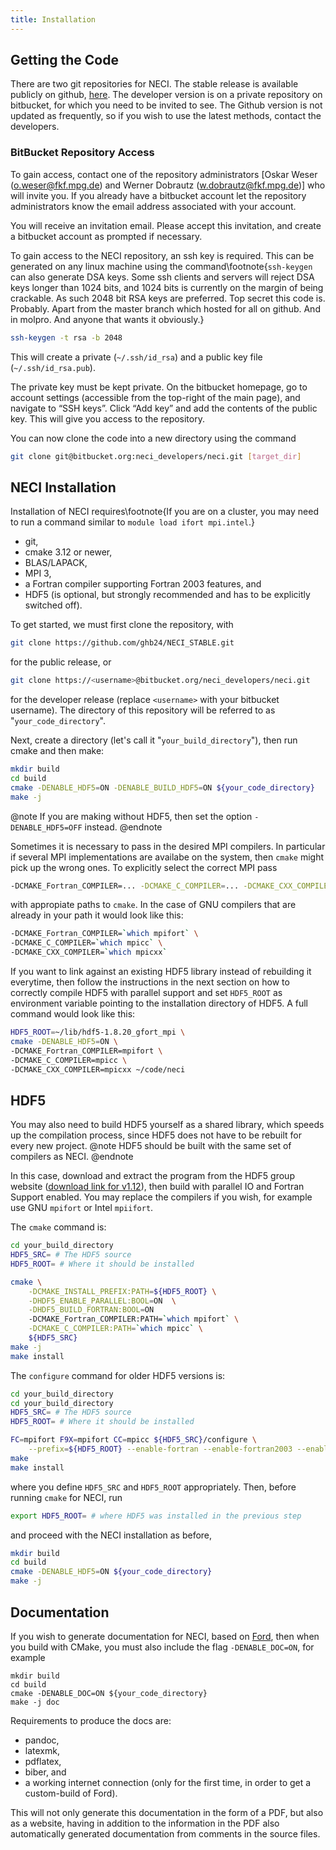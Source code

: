 ```yaml
---
title: Installation
---
```



## Getting the Code


There are two git repositories for NECI. The stable release is available publicly on github, [here](https://github.com/ghb24/NECI_STABLE).
The developer version is on a private repository on bitbucket, for which you need to be invited to see.
The Github version is not updated as frequently, so if you wish to use the latest methods, contact the developers.

### BitBucket Repository Access

To gain access, contact one of the repository administrators [Oskar Weser
([o.weser@fkf.mpg.de](mailto:o.weser@fkf.mpg.de)) and Werner Dobrautz
([w.dobrautz@fkf.mpg.de](mailto:w.dobrautz@fkf.mpg.de))] who will invite you. If you
already have a bitbucket account let the repository administrators know
the email address associated with your account.

You will receive an invitation email. Please accept this invitation, and
create a bitbucket account as prompted if necessary.

To gain access to the NECI repository, an ssh key is required. This can
be generated on any linux machine using the command\footnote{`ssh-keygen` can also generate DSA keys. Some ssh clients and servers will reject DSA keys longer than 1024 bits, and 1024 bits is	currently on the margin of being crackable. As such 2048 bit RSA keys are preferred. Top secret this code is. Probably. Apart from the master branch which hosted for all on github. And in molpro.	And anyone that wants it obviously.}
<!-- todo is this sassy footnote really necessary? :D -->

```bash
ssh-keygen -t rsa -b 2048
```

This will create a private (`~/.ssh/id_rsa`) and a public key file
(`~/.ssh/id_rsa.pub`).

The private key must be kept private. On the bitbucket homepage, go to
account settings (accessible from the top-right of the main page), and
navigate to “SSH keys”. Click “Add key” and add the contents of the
public key. This will give you access to the repository.

You can now clone the code into a new directory using the command

```bash
git clone git@bitbucket.org:neci_developers/neci.git [target_dir]
```

## NECI Installation

Installation of NECI requires\footnote{If you are on a cluster, you may need to run a command similar to `module load ifort mpi.intel`.}

-   git,
-   cmake 3.12 or newer,
-   BLAS/LAPACK,
-   MPI 3,
-   a Fortran compiler supporting Fortran 2003 features, and
-   HDF5 (is optional, but strongly recommended and has to be explicitly switched off).

To get started, we must first clone the repository, with
```bash
git clone https://github.com/ghb24/NECI_STABLE.git
```
for the public release, or
```bash
git clone https://<username>@bitbucket.org/neci_developers/neci.git
```
for the developer release (replace `<username>` with your bitbucket username).
The directory of this repository will be referred to as "`your_code_directory`".

Next, create a directory (let's call it "`your_build_directory`"), then run cmake and then make:
```bash
mkdir build
cd build
cmake -DENABLE_HDF5=ON -DENABLE_BUILD_HDF5=ON ${your_code_directory}
make -j
```
@note
If you are making without HDF5, then set the option `-DENABLE_HDF5=OFF` instead.
@endnote

Sometimes it is necessary to pass in the desired MPI compilers.
In particular if several MPI implementations are availabe on the system, then `cmake` might pick up the wrong ones.
To explicitly select the correct MPI pass
```bash
-DCMAKE_Fortran_COMPILER=... -DCMAKE_C_COMPILER=... -DCMAKE_CXX_COMPILER=...
```
with appropiate paths to `cmake`.
In the case of GNU compilers that are already in your path it would look like this:
```bash
-DCMAKE_Fortran_COMPILER=`which mpifort` \
-DCMAKE_C_COMPILER=`which mpicc` \
-DCMAKE_CXX_COMPILER=`which mpicxx`
```

If you want to link against an existing HDF5 library instead of rebuilding it everytime,
then follow the instructions in the next section on how to correctly compile HDF5 with parallel support
and set `HDF5_ROOT` as environment variable pointing to the installation directory of HDF5.
A full command would look like this:

```bash
HDF5_ROOT=~/lib/hdf5-1.8.20_gfort_mpi \
cmake -DENABLE_HDF5=ON \
-DCMAKE_Fortran_COMPILER=mpifort \
-DCMAKE_C_COMPILER=mpicc \
-DCMAKE_CXX_COMPILER=mpicxx ~/code/neci
```


## HDF5

You may also need to build HDF5 yourself as a shared library,
which speeds up the compilation process, since HDF5 does not have to be rebuilt for every new project.
@note
HDF5 should be built with the same set of compilers as NECI.
@endnote

In this case, download and extract the program from the HDF5 group website ([download link for v1.12](https://support.hdfgroup.org/ftp/HDF5/releases/hdf5-1.12/hdf5-1.12.2/src/hdf5-1.12.2.tar.gz)),
then build with parallel IO and Fortran Support enabled.
You may replace the compilers if you wish, for example use GNU `mpifort` or Intel `mpiifort`.

The `cmake` command is:
```bash
cd your_build_directory
HDF5_SRC= # The HDF5 source
HDF5_ROOT= # Where it should be installed

cmake \
    -DCMAKE_INSTALL_PREFIX:PATH=${HDF5_ROOT} \
    -DHDF5_ENABLE_PARALLEL:BOOL=ON  \
    -DHDF5_BUILD_FORTRAN:BOOL=ON
    -DCMAKE_Fortran_COMPILER:PATH=`which mpifort` \
    -DCMAKE_C_COMPILER:PATH=`which mpicc` \
    ${HDF5_SRC}
make -j
make install
```
The `configure` command for older HDF5 versions is:
```bash
cd your_build_directory
cd your_build_directory
HDF5_SRC= # The HDF5 source
HDF5_ROOT= # Where it should be installed

FC=mpifort F9X=mpifort CC=mpicc ${HDF5_SRC}/configure \
    --prefix=${HDF5_ROOT} --enable-fortran --enable-fortran2003 --enable-parallel
make
make install
```
where you define `HDF5_SRC` and `HDF5_ROOT` appropriately. Then, before running `cmake` for NECI, run

```bash
export HDF5_ROOT= # where HDF5 was installed in the previous step
```

and proceed with the NECI installation as before,
```bash
mkdir build
cd build
cmake -DENABLE_HDF5=ON ${your_code_directory}
make -j
```

## Documentation

If you wish to generate documentation for NECI, based on [Ford](https://github.com/Fortran-FOSS-Programmers/ford),
then when you build with CMake, you must also include the flag `-DENABLE_DOC=ON`, for example
```
mkdir build
cd build
cmake -DENABLE_DOC=ON ${your_code_directory}
make -j doc
```

Requirements to produce the docs are:

- pandoc,
- latexmk,
- pdflatex,
- biber, and
- a working internet connection (only for the first time, in order to get a custom-build of Ford).

This will not only generate this documentation in the form of a PDF, but also as a website,
having in addition to the information in the PDF also automatically generated documentation from comments in the source files.

<!-- todo ? should we include brief descriptions of all (important) build options? -->
